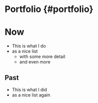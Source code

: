 # Portfolio {#portfolio}

# Now 

- This is what I do
- as a nice list
  - with some more detail
  - and even more
  
## Past

- This is what I did
 - as a nice list again
 

